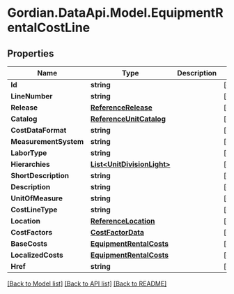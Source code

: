 # Gordian.DataApi.Model.EquipmentRentalCostLine
## Properties

Name | Type | Description | Notes
------------ | ------------- | ------------- | -------------
**Id** | **string** |  | [optional] 
**LineNumber** | **string** |  | [optional] 
**Release** | [**ReferenceRelease**](ReferenceRelease.md) |  | [optional] 
**Catalog** | [**ReferenceUnitCatalog**](ReferenceUnitCatalog.md) |  | [optional] 
**CostDataFormat** | **string** |  | [optional] 
**MeasurementSystem** | **string** |  | [optional] 
**LaborType** | **string** |  | [optional] 
**Hierarchies** | [**List&lt;UnitDivisionLight&gt;**](UnitDivisionLight.md) |  | [optional] 
**ShortDescription** | **string** |  | [optional] 
**Description** | **string** |  | [optional] 
**UnitOfMeasure** | **string** |  | [optional] 
**CostLineType** | **string** |  | [optional] 
**Location** | [**ReferenceLocation**](ReferenceLocation.md) |  | [optional] 
**CostFactors** | [**CostFactorData**](CostFactorData.md) |  | [optional] 
**BaseCosts** | [**EquipmentRentalCosts**](EquipmentRentalCosts.md) |  | [optional] 
**LocalizedCosts** | [**EquipmentRentalCosts**](EquipmentRentalCosts.md) |  | [optional] 
**Href** | **string** |  | [optional] 

[[Back to Model list]](../README.md#documentation-for-models) [[Back to API list]](../README.md#documentation-for-api-endpoints) [[Back to README]](../README.md)

